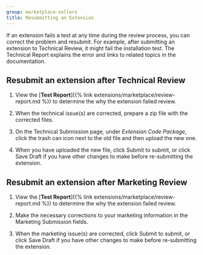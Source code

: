 ```yaml
---
group: marketplace-sellers
title: Resubmitting an Extension
---
```


If an extension fails a test at any time during the review process, you can correct the problem and resubmit. For example, after submitting an extension to Technical Review, it might fail the installation test. The Technical Report explains the error and links to related topics in the documentation.

## Resubmit an extension after Technical Review

1. View the [**Test Report**]({% link extensions/marketplace/review-report.md %}) to determine the why the extension failed review.

1. When the technical issue(s) are corrected, prepare a zip file with the corrected files.

1. On the Technical Submission page, under _Extension Code Package_, click the trash can icon next to the old file and then upload the new one.

1. When you have uploaded the new file, click <span class="btn">Submit</span> to submit, or click <span class="btn">Save Draft</span> if you have other changes to make before re-submitting the extension.

## Resubmit an extension after Marketing Review

1. View the [**Test Report**]({% link extensions/marketplace/review-report.md %}) to determine the why the extension failed review.

1. Make the necessary corrections to your marketing information in the Marketing Submission fields.

1. When the marketing issue(s) are corrected, click <span class="btn">Submit</span> to submit, or click <span class="btn">Save Draft</span> if you have other changes to make before re-submitting the extension.
